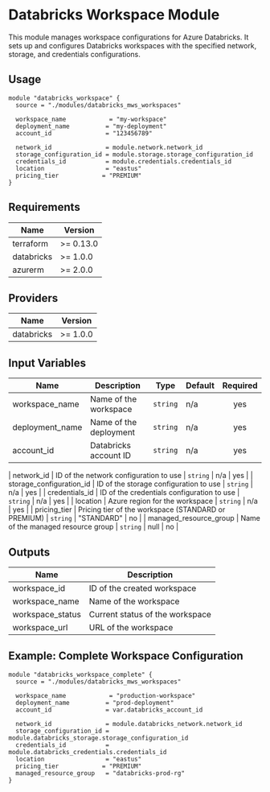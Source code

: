 # Databricks Workspace Module

This module manages workspace configurations for Azure Databricks. It sets up and configures Databricks workspaces with the specified network, storage, and credentials configurations.

## Usage

```hcl
module "databricks_workspace" {
  source = "./modules/databricks_mws_workspaces"

  workspace_name            = "my-workspace"
  deployment_name          = "my-deployment"
  account_id               = "123456789"

  network_id               = module.network.network_id
  storage_configuration_id = module.storage.storage_configuration_id
  credentials_id           = module.credentials.credentials_id
  location                 = "eastus"
  pricing_tier            = "PREMIUM"
}
```

## Requirements

| Name | Version |
|------|---------|
| terraform | >= 0.13.0 |
| databricks | >= 1.0.0 |
| azurerm | >= 2.0.0 |

## Providers

| Name | Version |
|------|---------|
| databricks | >= 1.0.0 |

## Input Variables

| Name | Description | Type | Default | Required |
|------|-------------|------|---------|:--------:|
| workspace_name | Name of the workspace | `string` | n/a | yes |
| deployment_name | Name of the deployment | `string` | n/a | yes |
| account_id | Databricks account ID | `string` | n/a | yes |

| network_id | ID of the network configuration to use | `string` | n/a | yes |
| storage_configuration_id | ID of the storage configuration to use | `string` | n/a | yes |
| credentials_id | ID of the credentials configuration to use | `string` | n/a | yes |
| location | Azure region for the workspace | `string` | n/a | yes |
| pricing_tier | Pricing tier of the workspace (STANDARD or PREMIUM) | `string` | "STANDARD" | no |
| managed_resource_group | Name of the managed resource group | `string` | null | no |

## Outputs

| Name | Description |
|------|-------------|
| workspace_id | ID of the created workspace |
| workspace_name | Name of the workspace |
| workspace_status | Current status of the workspace |
| workspace_url | URL of the workspace |

## Example: Complete Workspace Configuration

```hcl
module "databricks_workspace_complete" {
  source = "./modules/databricks_mws_workspaces"

  workspace_name            = "production-workspace"
  deployment_name          = "prod-deployment"
  account_id               = var.databricks_account_id

  network_id               = module.databricks_network.network_id
  storage_configuration_id = module.databricks_storage.storage_configuration_id
  credentials_id           = module.databricks_credentials.credentials_id
  location                 = "eastus"
  pricing_tier            = "PREMIUM"
  managed_resource_group   = "databricks-prod-rg"
}
```